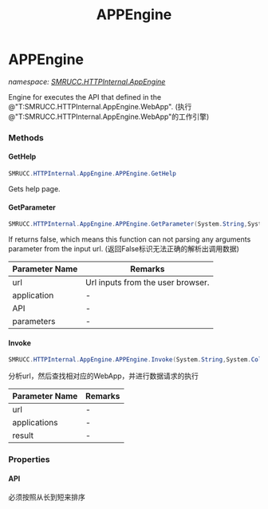 ﻿---
title: APPEngine
---

# APPEngine
_namespace: [SMRUCC.HTTPInternal.AppEngine](N-SMRUCC.HTTPInternal.AppEngine.html)_

Engine for executes the API that defined in the @"T:SMRUCC.HTTPInternal.AppEngine.WebApp".
 (执行@"T:SMRUCC.HTTPInternal.AppEngine.WebApp"的工作引擎)



### Methods

#### GetHelp
```csharp
SMRUCC.HTTPInternal.AppEngine.APPEngine.GetHelp
```
Gets help page.

#### GetParameter
```csharp
SMRUCC.HTTPInternal.AppEngine.APPEngine.GetParameter(System.String,System.String@,System.String@,System.String@)
```
If returns false, which means this function can not parsing any arguments parameter from the input url.
 (返回False标识无法正确的解析出调用数据)

|Parameter Name|Remarks|
|--------------|-------|
|url|Url inputs from the user browser.|
|application|-|
|API|-|
|parameters|-|


#### Invoke
```csharp
SMRUCC.HTTPInternal.AppEngine.APPEngine.Invoke(System.String,System.Collections.Generic.Dictionary{System.String,SMRUCC.HTTPInternal.AppEngine.APPEngine},System.String@,SMRUCC.HTTPInternal.AppEngine.APIMethods.APIAbstract)
```
分析url，然后查找相对应的WebApp，并进行数据请求的执行

|Parameter Name|Remarks|
|--------------|-------|
|url|-|
|applications|-|
|result|-|



### Properties

#### API
必须按照从长到短来排序
